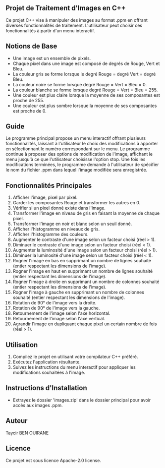 ## Projet de Traitement d'Images en C++
Ce projet C++ vise à manipuler des images au format .ppm en offrant diverses fonctionnalités de traitement. L'utilisateur peut choisir ces fonctionnalités à partir d'un menu interactif.

## Notions de Base
- Une image est un ensemble de pixels.
- Chaque pixel dans une image est composé de degrés de Rouge, Vert et Bleu.
- La couleur gris se forme lorsque le degré Rouge = degré Vert = degré Bleu.
- La couleur noire se forme lorsque degré Rouge = Vert = Bleu = 0.
- La couleur blanche se forme lorsque degré Rouge = Vert = Bleu = 255.
- Une couleur est plus claire lorsque la moyenne de ses composantes est proche de 255.
- Une couleur est plus sombre lorsque la moyenne de ses composantes est proche de 0.

## Guide
Le programme principal propose un menu interactif offrant plusieurs fonctionnalités, laissant à l'utilisateur le choix des modifications à apporter en sélectionnant le numéro correspondant sur le menu.
Le programme continue à proposer des options de modification de l'image, affichant le menu jusqu'à ce que l'utilisateur choisisse l'option stop. Une fois les modifications terminées, le programme demande à l'utilisateur de spécifier le nom du fichier .ppm dans lequel l'image modifiée sera enregistrée.

## Fonctionnalités Principales
1. Afficher l'image, pixel par pixel.
2. Garder les composantes Rouge et transformer les autres en 0.
3. Vérifier si un pixel donné existe dans l'image.
4. Transformer l'image en niveau de gris en faisant la moyenne de chaque pixel.
5. Transformer l'image en noir et blanc selon un seuil donné.
6. Afficher l'histogramme en niveaux de gris.
7. Afficher l'histogramme des couleurs.
8. Augmenter le contraste d'une image selon un facteur choisi (réel > 1).
9. Diminuer le contraste d'une image selon un facteur choisi (réel < 1).
10. Augmenter la luminosité d'une image selon un facteur choisi (réel > 1).
11. Diminuer la luminosité d'une image selon un facteur choisi (réel < 1).
12. Rogner l'image en bas en supprimant un nombre de lignes souhaité (entier respectant les dimensions de l'image).
13. Rogner l'image en haut en supprimant un nombre de lignes souhaité (entier respectant les dimensions de l'image).
14. Rogner l'image à droite en supprimant un nombre de colonnes souhaité (entier respectant les dimensions de l'image).
15. Rogner l'image à gauche en supprimant un nombre de colonnes souhaité (entier respectant les dimensions de l'image).
16. Rotation de 90° de l'image vers la droite.
17. Rotation de 90° de l'image vers la gauche.
18. Retournement de l'image selon l'axe horizontal.
19. Retournement de l'image selon l'axe vertical.
20. Agrandir l'image en dupliquant chaque pixel un certain nombre de fois (réel > 1).

## Utilisation
1. Compilez le projet en utilisant votre compilateur C++ préféré.
2. Exécutez l'application résultante.
3. Suivez les instructions du menu interactif pour appliquer les modifications souhaitées à l'image.

## Instructions d'Installation
- Extrayez le dossier 'images.zip' dans le dossier principal pour avoir accès aux images .ppm.

## Auteur
Taycir BEN OUIRANE

## Licence
Ce projet est sous licence Apache-2.0 license.
